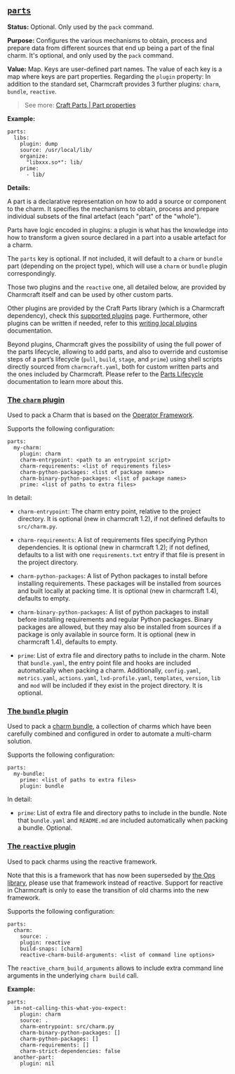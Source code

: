 <a href="#heading--parts"><h2 id="heading--parts">`parts`</h2></a>

**Status:** Optional. Only used by the `pack` command.

**Purpose:** Configures the various mechanisms to obtain, process and prepare data from different sources that end up being a part of the final charm. It's optional, and only used by the `pack` command. 

**Value:** Map. Keys are user-defined part names. The value of each key is a map where keys are part properties.  Regarding the `plugin` property: In addition to the standard set, Charmcraft provides 3 further plugins: `charm`, `bundle`, `reactive`. 

> See more: [Craft Parts | Part properties](https://canonical-craft-parts.readthedocs-hosted.com/en/latest/common/craft-parts/reference/part_properties.html)

**Example:**

```text
parts:
  libs:
    plugin: dump
    source: /usr/local/lib/
    organize:
      "libxxx.so*": lib/
    prime:
      - lib/
```

**Details:**

<!--The `parts` key configures the different mechanisms to obtain, process and prepare data from different sources that end up being a part of the final charm; it's optional, and only used by the `pack` command.-->

A part is a declarative representation on how to add a source or component to the charm. It specifies the mechanisms to obtain, process and prepare individual subsets of the final artefact (each "part" of the "whole").

Parts have logic encoded in plugins: a plugin is what has the knowledge into how to transform a given source declared in a part into a usable artefact for a charm.

The `parts` key is optional. If not included, it will default to a `charm` or `bundle` part (depending on the project type), which will use a `charm` or `bundle` plugin correspondingly.

Those two plugins and the `reactive` one, all detailed below, are provided by Charmcraft itself and can be used by other custom parts.

Other plugins are provided by the Craft Parts library (which is a Charmcraft dependency), check this [supported plugins](https://snapcraft.io/docs/supported-plugins) page. Furthermore, other plugins can be written if needed, refer to this [writing local plugins](https://snapcraft.io/docs/writing-local-plugins) documentation.

Beyond plugins, Charmcraft gives the possibility of using the full power of the parts lifecycle, allowing to add parts, and also to override and customise steps of a part’s lifecycle (`pull`, `build`, `stage`, and `prime`) using shell scripts directly sourced from `charmcraft.yaml`, both for custom written parts and the ones included by Charmcraft. Please refer to the [Parts Lifecycle](https://snapcraft.io/docs/parts-lifecycle) documentation to learn more about this.



<a href="#heading--the-charm-plugin"><h3 id="heading--the-charm-plugin">The `charm` plugin</h3></a>

Used to pack a Charm that is based on the [Operator Framework](https://ops.readthedocs.io/en/latest/).

Supports the following configuration:

```text
parts:
  my-charm:
    plugin: charm
    charm-entrypoint: <path to an entrypoint script>
    charm-requirements: <list of requirements files>
    charm-python-packages: <list of package names>
    charm-binary-python-packages: <list of package names>
    prime: <list of paths to extra files>
```

In detail:

- `charm-entrypoint`: The charm entry point, relative to the project directory. It is optional (new in charmcraft 1.2), if not defined defaults to `src/charm.py`.

- `charm-requirements`: A list of requirements files specifying Python dependencies. It is optional (new in charmcraft 1.2); if not defined, defaults to a list with one `requirements.txt` entry if that file is present in the project directory.

- `charm-python-packages`: A list of Python packages to install before installing requirements. These packages will be installed from sources and built locally at packing time. It is optional (new in charmcraft 1.4), defaults to empty.

- `charm-binary-python-packages`: A list of python packages to install before installing requirements and regular Python packages. Binary packages are allowed, but they may also be installed from sources if a package is only available in source form. It is optional (new in charmcraft 1.4), defaults to empty.

- `prime`: List of extra file and directory paths to include in the charm. Note that `bundle.yaml`, the entry point file and hooks are included automatically when packing a charm. Additionally, `config.yaml`, `metrics.yaml`, `actions.yaml`, `lxd-profile.yaml`, `templates`, `version`, `lib` and `mod` will be included if they exist in the project directory. It is optional.


<a href="#heading--the-bundle-plugin"><h3 id="heading--the-bundle-plugin">The `bundle` plugin</h3></a>

Used to pack a [charm bundle](https://juju.is/docs/olm/bundles), a collection of charms which have been carefully combined and configured in order to automate a multi-charm solution.

Supports the following configuration:

```text
parts:
  my-bundle:
    prime: <list of paths to extra files>
    plugin: bundle
```

In detail:

- `prime`: List of extra file and directory paths to include in the bundle. Note that `bundle.yaml` and `README.md` are included automatically when packing a bundle. Optional.


<a href="#heading--the-reactive-plugin"><h3 id="heading--the-reactive-plugin">The `reactive` plugin</h3></a>

Used to pack charms using the reactive framework.

Note that this is a framework that has now been superseded by [the Ops library](https://github.com/canonical/operator), please use that framework instead of reactive. Support for reactive in Charmcraft is only to ease the transition of old charms into the new framework.

Supports the following configuration:

```
parts:
  charm:
    source: .
    plugin: reactive
    build-snaps: [charm]
    reactive-charm-build-arguments: <list of command line options>
```

The `reactive_charm_build_arguments` allows to include extra command line arguments in the underlying `charm build` call.



**Example:**

```text
parts:
  im-not-calling-this-what-you-expect:
    plugin: charm
    source: .
    charm-entrypoint: src/charm.py
    charm-binary-python-packages: []
    charm-python-packages: []
    charm-requirements: []
    charm-strict-dependencies: false
  another-part:
    plugin: nil
```
